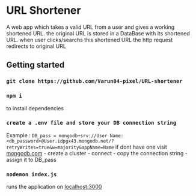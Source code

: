 # URL Shortener
A web app which takes a valid URL from a user and gives a working shortened URL. the original URL is stored in a DataBase with its shortened URL. when user clicks/searchs this shortened URL the http request redirects to original URL

## Getting started
### `git clone https://github.com/Varun04-pixel/URL-shortener`
### `npm i`
to install dependencies
### `create a .env file and store your DB connection string`
Example :  `DB_pass = mongodb+srv://User Name:<db_password>@User.idpgx43.mongodb.net/?retryWrites=true&w=majority&appName=Name`
if dont have one visit [mongodb.com](https://www.mongodb.com/) - create a cluster - connect - copy the connection string - assign it to DB_pass
### `nodemon index.js`
runs the application on [localhost:3000](https://localhost:3000)
